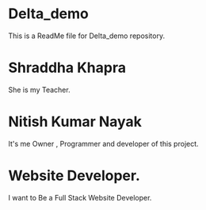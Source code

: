 # Delta_demo
 This is a ReadMe file for Delta_demo repository.

 # Shraddha Khapra
 She is my Teacher.

# Nitish Kumar Nayak
It's me Owner , Programmer and developer of this project.

# Website Developer.

I want to Be a Full Stack Website Developer.

